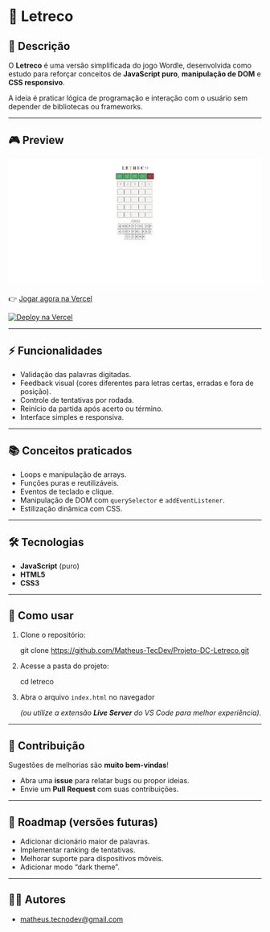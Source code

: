 # 🧩 Letreco

## 📖 Descrição

O **Letreco** é uma versão simplificada do jogo Wordle, desenvolvida como estudo para reforçar conceitos de **JavaScript puro**, **manipulação de DOM** e **CSS responsivo**.

A ideia é praticar lógica de programação e interação com o usuário sem depender de bibliotecas ou frameworks.

---

## 🎮 Preview  

![Preview do Jogo](images/preview.png)

👉 [Jogar agora na Vercel](https://projeto-dc-letreco.vercel.app/)

[![Deploy na Vercel](https://vercel.com/button)](https://projeto-dc-letreco.vercel.app/)

---

## ⚡ Funcionalidades

- Validação das palavras digitadas.
- Feedback visual (cores diferentes para letras certas, erradas e fora de posição).
- Controle de tentativas por rodada.
- Reinício da partida após acerto ou término.
- Interface simples e responsiva.

---

## 📚 Conceitos praticados

- Loops e manipulação de arrays.
- Funções puras e reutilizáveis.
- Eventos de teclado e clique.
- Manipulação de DOM com `querySelector` e `addEventListener`.
- Estilização dinâmica com CSS.

---

## 🛠️ Tecnologias

- **JavaScript** (puro)
- **HTML5**
- **CSS3**

---

## 🚀 Como usar

1. Clone o repositório:

    git clone https://github.com/Matheus-TecDev/Projeto-DC-Letreco.git

    
2. Acesse a pasta do projeto:
    
    cd letreco

    
3. Abra o arquivo `index.html` no navegador
    
    *(ou utilize a extensão **Live Server** do VS Code para melhor experiência).*
    

---

## 🤝 Contribuição

Sugestões de melhorias são **muito bem-vindas**!

- Abra uma **issue** para relatar bugs ou propor ideias.
- Envie um **Pull Request** com suas contribuições.

---

## 📌 Roadmap (versões futuras)

- Adicionar dicionário maior de palavras.
- Implementar ranking de tentativas.
- Melhorar suporte para dispositivos móveis.
- Adicionar modo “dark theme”.

---

## 👨‍💻 Autores

- matheus.tecnodev@gmail.com